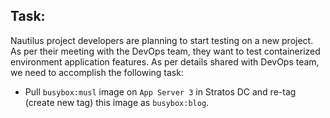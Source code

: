 ## Task:

Nautilus project developers are planning to start testing on a new project. As per their meeting with the DevOps team, they want to test containerized environment application features. As per details shared with DevOps team, we need to accomplish the following task:

* Pull `busybox:musl` image on `App Server 3` in Stratos DC and re-tag (create new tag) this image as `busybox:blog`.

